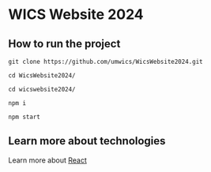 # WICS Website 2024

## How to run the project

```
git clone https://github.com/umwics/WicsWebsite2024.git
```

```
cd WicsWebsite2024/
```

```
cd wicswebsite2024/
```

```
npm i
```

```
npm start
```

## Learn more about technologies

Learn more about [React](https://react.dev/)
